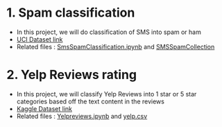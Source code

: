 # 1. Spam classification 

* In this project, we will do classification of SMS into spam or ham
* [UCI Dataset link](https://archive.ics.uci.edu/ml/datasets/SMS+Spam+Collection)
* Related files : [SmsSpamClassification.ipynb](https://github.com/ArchanaDeviRamesh/ML-and-NLP/blob/main/NLP/SmsSpamClassification.ipynb) and [SMSSpamCollection](https://github.com/ArchanaDeviRamesh/ML-and-NLP/blob/main/NLP/SMSSpamCollection)


# 2. Yelp Reviews rating 

* In this project, we will classify Yelp Reviews into 1 star or 5 star categories based off the text content in the reviews
* [Kaggle Dataset link](https://www.kaggle.com/c/yelp-recsys-2013)
* Related files : [Yelpreviews.ipynb](https://github.com/ArchanaDeviRamesh/ML-and-NLP/blob/main/NLP/Yelpreviews.ipynb) and [yelp.csv](https://github.com/ArchanaDeviRamesh/ML-and-NLP/blob/main/NLP/yelp.csv)
